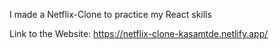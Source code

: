 I made a Netflix-Clone to practice my React skills


Link to the Website: https://netflix-clone-kasamtde.netlify.app/
